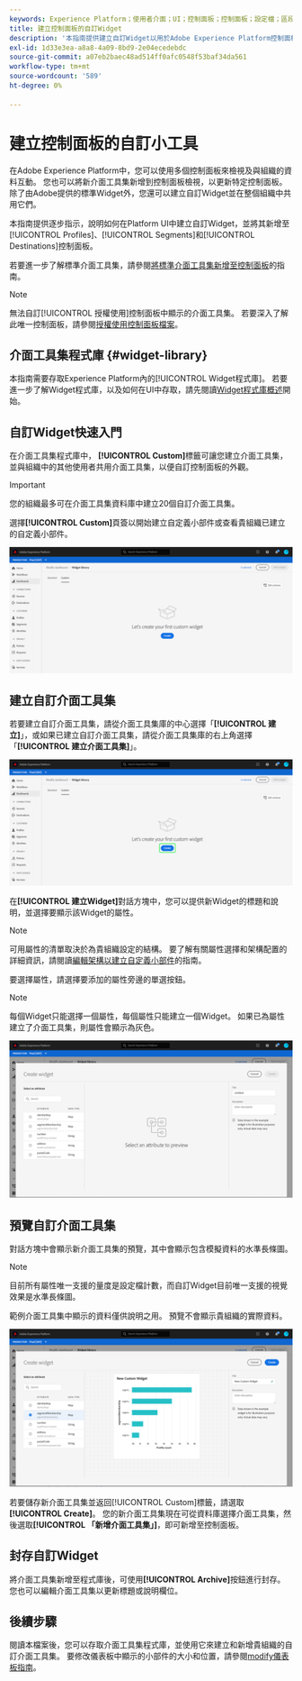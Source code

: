 ```yaml
---
keywords: Experience Platform；使用者介面；UI；控制面板；控制面板；設定檔；區段；目的地；授權使用；Widget；量度；
title: 建立控制面板的自訂Widget
description: '本指南提供建立自訂Widget以用於Adobe Experience Platform控制面板的逐步指示。 '
exl-id: 1d33e3ea-a8a8-4a09-8bd9-2e04ecedebdc
source-git-commit: a07eb2baec48ad514ff0afc0548f53baf34da561
workflow-type: tm+mt
source-wordcount: '589'
ht-degree: 0%

---
```



# 建立控制面板的自訂小工具

在Adobe Experience Platform中，您可以使用多個控制面板來檢視及與組織的資料互動。 您也可以將新介面工具集新增到控制面板檢視，以更新特定控制面板。 除了由Adobe提供的標準Widget外，您還可以建立自訂Widget並在整個組織中共用它們。

本指南提供逐步指示，說明如何在Platform UI中建立自訂Widget，並將其新增至[!UICONTROL Profiles]、[!UICONTROL Segments]和[!UICONTROL Destinations]控制面板。

若要進一步了解標準介面工具集，請參閱[將標準介面工具集新增至控制面板](standard-widgets.md)的指南。

>[!NOTE]
>
>無法自訂[!UICONTROL 授權使用]控制面板中顯示的介面工具集。 若要深入了解此唯一控制面板，請參閱[授權使用控制面板檔案](../guides/license-usage.md)。

## 介面工具集程式庫 {#widget-library}

本指南需要存取Experience Platform內的[!UICONTROL Widget程式庫]。 若要進一步了解Widget程式庫，以及如何在UI中存取，請先閱讀[Widget程式庫概述](widget-library.md)開始。

## 自訂Widget快速入門

在介面工具集程式庫中， **[!UICONTROL Custom]**&#x200B;標籤可讓您建立介面工具集，並與組織中的其他使用者共用介面工具集，以便自訂控制面板的外觀。

>[!IMPORTANT]
>
>您的組織最多可在介面工具集資料庫中建立20個自訂介面工具集。

選擇&#x200B;**[!UICONTROL Custom]**&#x200B;頁簽以開始建立自定義小部件或查看貴組織已建立的自定義小部件。

![](../images/customization/custom-widgets.png)

## 建立自訂介面工具集

若要建立自訂介面工具集，請從介面工具集庫的中心選擇「**[!UICONTROL 建立]**」，或如果已建立自訂介面工具集，請從介面工具集庫的右上角選擇「**[!UICONTROL 建立介面工具集]**」。

![](../images/customization/create-widget.png)

在&#x200B;**[!UICONTROL 建立Widget]**&#x200B;對話方塊中，您可以提供新Widget的標題和說明，並選擇要顯示該Widget的屬性。

>[!NOTE]
>
>可用屬性的清單取決於為貴組織設定的結構。 要了解有關屬性選擇和架構配置的詳細資訊，請閱讀[編輯架構以建立自定義小部件](edit-schema.md)的指南。

要選擇屬性，請選擇要添加的屬性旁邊的單選按鈕。

>[!NOTE]
>
>每個Widget只能選擇一個屬性，每個屬性只能建立一個Widget。 如果已為屬性建立了介面工具集，則屬性會顯示為灰色。

![](../images/customization/create-widget-dialog.png)

## 預覽自訂介面工具集

對話方塊中會顯示新介面工具集的預覽，其中會顯示包含模擬資料的水準長條圖。

>[!NOTE]
>
>目前所有屬性唯一支援的量度是設定檔計數，而自訂Widget目前唯一支援的視覺效果是水準長條圖。
>
>範例介面工具集中顯示的資料僅供說明之用。 預覽不會顯示貴組織的實際資料。

![](../images/customization/create-widget-select-attribute.png)

若要儲存新介面工具集並返回[!UICONTROL Custom]標籤，請選取&#x200B;**[!UICONTROL Create]**。 您的新介面工具集現在可從資料庫選擇介面工具集，然後選取&#x200B;**[!UICONTROL 「新增介面工具集」]**，即可新增至控制面板。

## 封存自訂Widget

將介面工具集新增至程式庫後，可使用&#x200B;**[!UICONTROL Archive]**&#x200B;按鈕進行封存。 您也可以編輯介面工具集以更新標題或說明欄位。

## 後續步驟

閱讀本檔案後，您可以存取介面工具集程式庫，並使用它來建立和新增貴組織的自訂介面工具集。 要修改儀表板中顯示的小部件的大小和位置，請參閱[modify儀表板指南](modify.md)。
